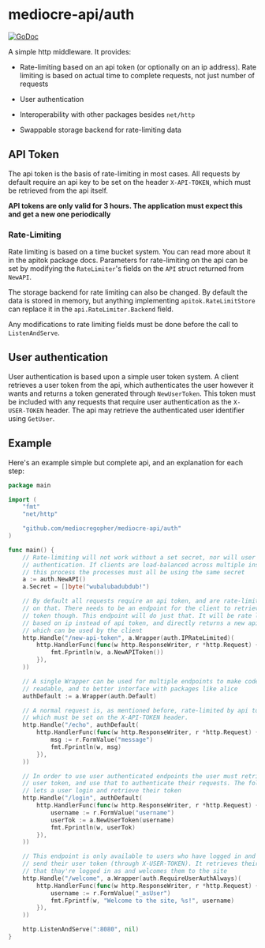 # mediocre-api/auth

[![GoDoc](https://godoc.org/github.com/mediocregopher/mediocre-api/auth?status.svg)](https://godoc.org/github.com/mediocregopher/mediocre-api/auth)

A simple http middleware. It provides:

* Rate-limiting based on an api token (or optionally on an ip address). Rate
  limiting is based on actual time to complete requests, not just number of
  requests

* User authentication

* Interoperability with other packages besides `net/http`

* Swappable storage backend for rate-limiting data

## API Token

The api token is the basis of rate-limiting in most cases. All requests by
default require an api key to be set on the header `X-API-TOKEN`, which must be
retrieved from the api itself.

**API tokens are only valid for 3 hours. The application must expect this and
get a new one periodically**

### Rate-Limiting

Rate limiting is based on a time bucket system. You can read more about it in
the apitok package docs. Parameters for rate-limiting on the api can be set by
modifying the `RateLimiter`'s fields on the `API` struct returned from
`NewAPI`.

The storage backend for rate limiting can also be changed. By default the data
is stored in memory, but anything implementing `apitok.RateLimitStore` can
replace it in the `api.RateLimiter.Backend` field.

Any modifications to rate limiting fields must be done before the call to
`ListenAndServe`.

## User authentication

User authentication is based upon a simple user token system. A client retrieves
a user token from the api, which authenticates the user however it wants and
returns a token generated through `NewUserToken`. This token must be included
with any requests that require user authentication as the `X-USER-TOKEN` header.
The api may retrieve the authenticated user identifier using `GetUser`.

## Example

Here's an example simple but complete api, and an explanation for each step:

```go
package main

import (
	"fmt"
	"net/http"

	"github.com/mediocregopher/mediocre-api/auth"
)

func main() {
	// Rate-limiting will not work without a set secret, nor will user
	// authentication. If clients are load-balanced across multiple instances of
	// this process the processes must all be using the same secret
	a := auth.NewAPI()
	a.Secret = []byte("wubalubadubdub!")

	// By default all requests require an api token, and are rate-limited based
	// on that. There needs to be an endpoint for the client to retrieve an api
	// token though. This endpoint will do just that. It will be rate limited
	// based on ip instead of api token, and directly returns a new api token
	// which can be used by the client
	http.Handle("/new-api-token", a.Wrapper(auth.IPRateLimited)(
		http.HandlerFunc(func(w http.ResponseWriter, r *http.Request) {
			fmt.Fprintln(w, a.NewAPIToken())
		}),
	))

	// A single Wrapper can be used for multiple endpoints to make code more
	// readable, and to better interface with packages like alice
	authDefault := a.Wrapper(auth.Default)

	// A normal request is, as mentioned before, rate-limited by api token,
	// which must be set on the X-API-TOKEN header.
	http.Handle("/echo", authDefault(
		http.HandlerFunc(func(w http.ResponseWriter, r *http.Request) {
			msg := r.FormValue("message")
			fmt.Fprintln(w, msg)
		}),
	))

	// In order to use user authenticated endpoints the user must retrieve a
	// user token, and use that to authenticate their requests. The following
	// lets a user login and retrieve their token
	http.Handle("/login", authDefault(
		http.HandlerFunc(func(w http.ResponseWriter, r *http.Request) {
			username := r.FormValue("username")
			userTok := a.NewUserToken(username)
			fmt.Fprintln(w, userTok)
		}),
	))

	// This endpoint is only available to users who have logged in and properly
	// send their user token (through X-USER-TOKEN). It retrieves their username
	// that thay're logged in as and welcomes them to the site
	http.Handle("/welcome", a.Wrapper(auth.RequireUserAuthAlways)(
		http.HandlerFunc(func(w http.ResponseWriter, r *http.Request) {
			username := r.FormValue("_asUser")
			fmt.Fprintf(w, "Welcome to the site, %s!", username)
		}),
	))

	http.ListenAndServe(":8080", nil)
}
```
